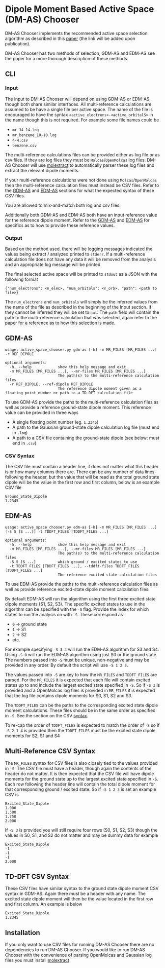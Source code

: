 # Dipole Moment Based Active Space (DM-AS) Chooser
DM-AS Chooser implements the recommended active space selection algorithm
as described in this [paper](TODO) (the link will be added upon publication).

DM-AS Chooser has two methods of selection, GDM-AS and EDM-AS see the paper for a more thorough
description of these methods.

## CLI
### Input
The input to DM-AS Chooser will depend on using GDM-AS or EDM-AS, though both share similar interfaces.
All multi-reference calculations are assumed to be have a single file per active space. The name
of the file is encouraged to have the syntax `<active_electrons>-<active_orbitalS>` in the name
though this is not required. For example some file names could be
- `mr-14-14.log`
- `mr_benzene_10-10.log`
- `4-4.csv`
- `benzene.csv`

The multi-reference calculations files can be provided either as log file or as csv files. If they
are log files they must be `Molcas`/`OpenMolcas` log files. DM-AS Chooser will use [molextract](https://github.com/sdonglab/molextract)
to automatically parser these log files and extract the relevant dipole moments.

If your multi-reference calculations were not done using `Molcas`/`OpenMolcas` then the multi-reference
calculation files must instead be CSV files. Refer to the [GDM-AS](#gdm-as) and [EDM-AS](#edm-as)
sections for what the expected syntax of these CSV files.

You are allowed to mix-and-match both log and csv files.

Additionally both GDM-AS and EDM-AS both have an input reference value for the reference dipole moment.
Refer to the [GDM-AS](#gdm-as) and [EDM-AS](#edm-as) for specifics as to how to provide these reference
values.


### Output
Based on the method used, there will be logging messages indicated the values being extract / analyzed
printed to `stderr`. If a multi-reference calculation file does not have any data it will be removed
from the analysis and an appropriate log message will be printed.

The final selected active space will be printed to `stdout` as a JSON with the following format
```
{"num_electrons": <n_elec>, "num_orbitals": <n_orb>, "path": <path to file>}
```

The `num_electrons` and `num_orbitals` will simply be the inferred values from the name of the file
as described in the beginning of the Input section. If they cannot be inferred they will be set to
`nul`. The `path` field will contain the path to the multi-reference calculation that was selected,
again refer to the paper for a reference as to how this selection is made.


## GDM-AS
```
usage: active_space_chooser.py gdm-as [-h] -m MR_FILES [MR_FILES ...] -r REF_DIPOLE

optional arguments:
  -h, --help            show this help message and exit
  -m MR_FILES [MR_FILES ...], --mr-files MR_FILES [MR_FILES ...]
                        The path(s) to the multi-reference calculation files
  -r REF_DIPOLE, --ref-dipole REF_DIPOLE
                        The reference dipole moment given as a floating point number or path to a TD-DFT calculation file
```
To use GDM-AS provide the paths to the multi-reference calculation files as well as provide a reference
ground-state dipole moment. This reference value can be provided in three ways
- A single floating point number (eg. `1.2345`)
- A path to the Gaussian ground-state dipole calculation log file (must end in `.log`)
- A path to a CSV file containing the ground-state dipole (see below; must end in `.csv`)

### CSV Syntax
The CSV file must contain a header line, it does not matter what this header is or how many columns there are.
There can be any number of data lines following the header, but the value that will be read as the total ground
state dipole will be the value in the first row and first column, below is an example CSV file
```csv
Ground_State_Dipole
1.2345
```

## EDM-AS
```
usage: active_space_chooser.py edm-as [-h] -m MR_FILES [MR_FILES ...] [-S S [S ...]] -t TDDFT_FILES [TDDFT_FILES ...]

optional arguments:
  -h, --help            show this help message and exit
  -m MR_FILES [MR_FILES ...], --mr-files MR_FILES [MR_FILES ...]
                        The path(s) to the multi-reference calculation files
  -S S [S ...]          which ground / excited states to use
  -t TDDFT_FILES [TDDFT_FILES ...], --tddft-files TDDFT_FILES [TDDFT_FILES ...]
                        The reference excited state calculation files
```
To use EDM-AS provide the paths to the multi-reference calculation files as well as provide reference
excited-state dipole moment calculation files.

By default EDM-AS will run the algorithm using the first three excited state dipole moments (S1, S2, S3). The
specific excited states to use in the algorithm can be specified with the `-S` flag. Provide the index for which
states to run the analysis on with `-S`. These correspond as
- `0` -> ground state
- `1` -> S1
- `2` -> S2
- etc.

For example specifying `-S 3 4` will run the EDM-AS algorithm for S3 and S4. Using `-S 0` will run the EDM-AS
algorithm using just S0 or the ground state. The numbers passed into `-S` must be unique, non-negative and may
be provided in any order. By default the script will use `-S 1 2 3`.

The values passed into `-S` are key to how the `MR_FILES` and `TDDFT_FILES` are parsed. For the `MR_FILES` it is expected
that each file will contain excited states up to and include the largest excited state specified in `-S`. So if `-S 3` is
provided and a OpenMolcas log files is provided in `MR_FILES` it is expected that the log file contains dipole moments
for S0, S1, S2 and S3.

The `TDDFT_FILES` can be the paths to the corresponding excited state dipole moment calculations. These files should be in
the same order as specified in `-S`. See the section on the CSV [syntax](#td-dft-csv-syntax).

To re-cap the order of `TDDFT_FILES` is expected to match the order of `-S` so if `-S 2 1 4` is provided then the `TDDFT_FILES`
must be the excited state dipole moments for S2, S1 and S4

## Multi-Reference CSV Syntax
The `MR_FILES` syntax for CSV files is also closely tied to the values provided in `-S`. The CSV file must have a header,
though again the contents of the header do not matter. It is then expected that the CSV file will have dipole moments for
the ground state up to the largest excited state specified in `-S`. Each row following the header line will contain the
total dipole moment for that corresponding ground / excited state. So if `-S 1 2 3` is set an example CSV is
```csv
Excited_State_Dipole
1.000
1.500
1.750
2.000
```

If `-S 3` is provided you will still require four rows (S0, S1, S2, S3) though the values in S0, S1, and S2 do not matter
and may be dummy data for example
```
Excited_State_Dipole
-1
-1
-1
2.000
```

## TD-DFT CSV Syntax
These CSV files have similar syntax to the ground state dipole moment CSV syntax in GDM-AS. Again there must be a header
with any name. The excited state dipole moment will then be the value located in the first row and first column. An
example is below
```csv
Excited_State_Dipole
1.2345
```


## Installation
If you only want to use CSV files for running DM-AS Chooser there are no dependencies to run DM-AS Chooser. If you would like to run DM-AS Chooser
with the convenience of parsing OpenMolcas and Gaussian log files you must install [molextract](https://github.com/sdonglab/molextract)
